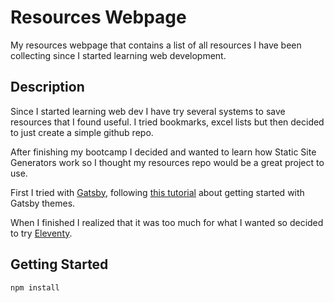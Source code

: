 # Resources Webpage

My resources webpage that contains a list of all resources I have been collecting since I started learning web development.


## Description

Since I started learning web dev I have try several systems to save resources that I found useful. I tried bookmarks, excel lists but then decided to just create a simple github repo.

After finishing my bootcamp I decided and wanted to learn how Static Site Generators work so I thought my resources repo would be a great project to use.

First I tried with [Gatsby](), following [this tutorial](https://www.gatsbyjs.com/blog/2019-02-26-getting-started-with-gatsby-themes/) about getting started with Gatsby themes.

When I finished I realized that it was too much for what I wanted so decided to try [Eleventy](https://www.11ty.dev/).


## Getting Started

```bash
npm install
```